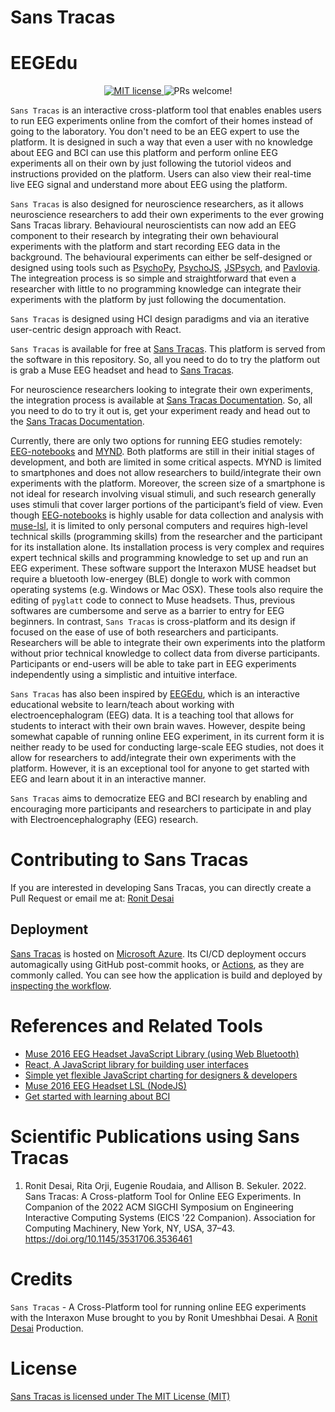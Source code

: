 # Sans Tracas


# EEGEdu

<p align="center"> 
<a href="https://github.com/Ronit-Desai/Sans-Tracas/blob/main/LICENSE.md" target="_blank">
<img src="https://img.shields.io/badge/License-MIT-brightgreen.svg" alt="MIT license" />
</a>

<a>
<img src="https://img.shields.io/badge/PRs-welcome-brightgreen.svg" alt="PRs welcome!" />
</a>
</p>






`Sans Tracas` is an interactive cross-platform tool that enables enables users to run EEG experiments online from the comfort of their homes instead of going to the laboratory. You don't need to be an EEG expert to use the platform. It is designed in such a way that even a user with no knowledge about EEG and BCI can use this platform and perform online EEG experiments all on their own by just following the tutoriol videos and instructions provided on the platform. Users can also view their real-time live EEG signal and understand more about EEG using the platform.

`Sans Tracas` is also designed for neuroscience researchers, as it allows neuroscience researchers to add their own experiments to the ever growing Sans Tracas library. Behavioural neuroscientists can now add an EEG component to their research by integrating their own behavioural experiments with the platform and start recording EEG data in the background. The behavioural experiments can either be self-designed or designed using tools such as [PsychoPy](https://www.psychopy.org/), [PsychoJS](https://github.com/psychopy/psychojs), [JSPsych](https://www.jspsych.org/7.3/), and [Pavlovia](https://pavlovia.org/). The integreation process is so simple and straightforward that even a researcher with little to no programming knowledge can integrate their experiments with the platform by just following the documentation.

`Sans Tracas` is designed using HCI design paradigms and via an iterative user-centric design approach with React.

`Sans Tracas` is available for free at [Sans Tracas](https://polite-mud-086cd3610.1.azurestaticapps.net/). This platform is served from the software in this repository. So, all you need to do to try the platform out is grab a Muse EEG headset and head to [Sans Tracas](https://polite-mud-086cd3610.1.azurestaticapps.net/).

For neuroscience researchers looking to integrate their own experiments, the integration process is available at [Sans Tracas Documentation](https://polite-mud-086cd3610.1.azurestaticapps.net/documentation). So, all you need to do to try it out is, get your experiment ready and head out to the [Sans Tracas Documentation](https://polite-mud-086cd3610.1.azurestaticapps.net/documentation).

Currently, there are only two options for running EEG studies remotely: [EEG-notebooks](https://github.com/NeuroTechX/eeg-notebooks) and [MYND](https://github.com/MPI-IS/MYND). Both platforms are still in their initial stages of development, and both are limited in some critical aspects. MYND is limited to smartphones and does not allow researchers to build/integrate their own experiments with the platform. Moreover, the screen size of a smartphone is not ideal for research involving visual stimuli, and such research generally uses stimuli that cover larger portions of the participant’s field of view. Even though [EEG-notebooks](https://neurotechx.github.io/eeg-notebooks/) is highly usable for data collection and analysis with [muse-lsl](https://github.com/alexandrebarachant/muse-lsl), it is limited to only personal computers and requires high-level technical skills (programming skills) from the researcher and the participant for its installation alone. Its installation process is very complex and requires expert technical skills and programming knowledge to set up and run an EEG experiment. These software support the Interaxon MUSE headset but require a bluetooth low-energey (BLE) dongle to work with common operating systems (e.g. Windows or Mac OSX). These tools also require the editing of `pyglatt` code to connect to Muse headsets. Thus, previous softwares are cumbersome and serve as a barrier to entry for EEG beginners. In contrast, `Sans Tracas` is cross-platform and its design if focused on the ease of use of both researchers and participants. Researchers will be able to integrate their own experiments into the platform without prior technical knowledge to collect data from diverse participants. Participants or end-users will be able to take part in EEG experiments independently using a simplistic and intuitive interface.

`Sans Tracas` has also been inspired by [EEGEdu](https://github.com/kylemath/EEGEdu), which is an interactive educational website to learn/teach about working with electroencephalogram (EEG) data. It is a teaching tool that allows for students to interact with their own brain waves. However, despite being somewhat capable of running online EEG experiment, in its current form it is neither ready to be used for conducting large-scale EEG studies, not does it allow for researchers to add/integrate their own experiments with the platform. However, it is an exceptional tool for anyone to get started with EEG and learn about it in an interactive manner.

`Sans Tracas` aims to democratize EEG and BCI research by enabling and encouraging more participants and researchers to participate in and play with Electroencephalography (EEG) research.


# Contributing to Sans Tracas

If you are interested in developing Sans Tracas, you can directly create a Pull Request or email me at: [Ronit Desai](mailto:ronitdesai97@gmail.com)

## Deployment

[Sans Tracas](https://polite-mud-086cd3610.1.azurestaticapps.net/) is hosted on [Microsoft Azure](https://azure.microsoft.com/en-ca/). Its CI/CD deployment occurs automagically using GitHub post-commit hooks, or [Actions](https://github.com/Ronit-Desai/Sans-Tracas/actions), as they are commonly called. You can see how the application is build and deployed by [inspecting the workflow](https://github.com/Ronit-Desai/Sans-Tracas/blob/main/.github/workflows/azure-static-web-apps-polite-mud-086cd3610.yml). 

# References and Related Tools

* [Muse 2016 EEG Headset JavaScript Library (using Web Bluetooth)](https://github.com/urish/muse-js)
* [React, A JavaScript library for building user interfaces](https://reactjs.org/)
* [Simple yet flexible JavaScript charting for designers & developers](https://www.chartjs.org/docs/latest/)
* [Muse 2016 EEG Headset LSL (NodeJS)](https://github.com/urish/muse-lsl)
* [Get started with learning about BCI](http://learn.neurotechedu.com/lessons/)

# Scientific Publications using Sans Tracas
1. Ronit Desai, Rita Orji, Eugenie Roudaia, and Allison B. Sekuler. 2022. Sans Tracas: A Cross-platform Tool for Online EEG Experiments. In Companion of the 2022 ACM SIGCHI Symposium on Engineering Interactive Computing Systems (EICS '22 Companion). Association for Computing Machinery, New York, NY, USA, 37–43. https://doi.org/10.1145/3531706.3536461

# Credits

`Sans Tracas` - A Cross-Platform tool for running online EEG experiments with the Interaxon Muse brought to you by Ronit Umeshbhai Desai. A [Ronit Desai](https://www.linkedin.com/in/ronitdesai/) Production.

# License

[Sans Tracas is licensed under The MIT License (MIT)](https://github.com/Ronit-Desai/Sans-Tracas/blob/main/LICENSE.md)
